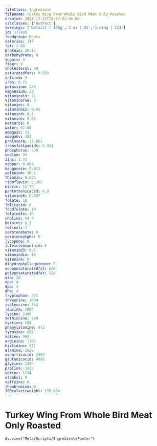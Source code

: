 ```yaml
---
fileClass: Ingredient
filename: Turkey Wing From Whole Bird Meat Only Roasted
created: 2024-12-21T19:27:02-06:00
cssclasses: ['nutFact']
servings: ['Default | 100g','3 oz | 85','1 wing | 213']
id: 171498
foodgroup: Meats
calories: 147
fat: 2.08
protein: 30.13
carbohydrate: 0
sugars: 0
fiber: 0
cholesterol: 80
saturatedfats: 0.593
calcium: 9
iron: 0.71
potassium: 249
magnesium: 32
vitaminaiu: 11
vitaminarae: 3
vitaminc: 0
vitaminb12: 0.81
vitamind: 0.3
vitamine: 0.06
netcarbs: 0
water: 67.88
omega3s: 33
omega6s: 454
pralscore: 17.061
transfattyacids: 0.024
phosphorus: 230
sodium: 99
zinc: 1.72
copper: 0.063
manganese: 0.011
selenium: 30.2
thiamin: 0.035
riboflavin: 0.205
niacin: 11.75
pantothenicacid: 0.9
vitaminb6: 0.807
folate: 10
folicacid: 0
foodfolate: 10
folatedfe: 10
choline: 84.7
betaine: 6.2
retinol: 3
carotenebeta: 0
carotenealpha: 0
lycopene: 0
luteinzeaxanthin: 0
vitamind3: 0.3
vitamindiu: 10
vitamink: 0
dihydrophylloquinone: 0
monounsaturatedfat: 626
polyunsaturatedfat: 528
ala: 20
epa: 4
dpa: 5
dha: 4
tryptophan: 321
threonine: 1094
isoleucine: 864
leucine: 2088
lysine: 2486
methionine: 788
cystine: 284
phenylalanine: 972
tyrosine: 895
valine: 963
arginine: 1706
histidine: 817
alanine: 1629
asparticacid: 2409
glutamicacid: 4086
glycine: 1286
proline: 1628
serine: 1194
alcohol: 0
caffeine: 0
theobromine: 0
200calorieweight: 136.054
---
```


# Turkey Wing From Whole Bird Meat Only Roasted

```dataviewjs
dv.view("Meta/Scripts/IngredientsFooter")
```